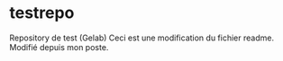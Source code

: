 # testrepo
Repository de test (Gelab)
Ceci est une modification du fichier readme.
Modifié depuis mon poste.
